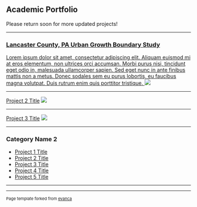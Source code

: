 ## Academic Portfolio
Please return soon for more updated projects! 

---

### [Lancaster County, PA Urban Growth Boundary Study](/pdf/lancaster_report.pdf) 

[Lorem ipsum dolor sit amet, consectetur adipiscing elit. Aliquam euismod mi at eros elementum, non ultrices orci accumsan. Morbi purus nisi, tincidunt eget odio in, malesuada ullamcorper sapien. Sed eget nunc in ante finibus mattis non a metus. Donec sodales sem eu purus lobortis, eu faucibus magna volutpat. Duis rutrum enim quis porttitor tristique. ](/pdf/lancaster_report.pdf)
<img src="images/dummy_thumbnail.jpg?raw=true"/>

---
[Project 2 Title](/pdf/sample_presentation.pdf)
<img src="images/dummy_thumbnail.jpg?raw=true"/>

---
[Project 3 Title](http://example.com/)
<img src="images/dummy_thumbnail.jpg?raw=true"/>

---

### Category Name 2

- [Project 1 Title](http://example.com/)
- [Project 2 Title](http://example.com/)
- [Project 3 Title](http://example.com/)
- [Project 4 Title](http://example.com/)
- [Project 5 Title](http://example.com/)

---




---
<p style="font-size:11px">Page template forked from <a href="https://github.com/evanca/quick-portfolio">evanca</a></p>
<!-- Remove above link if you don't want to attibute -->
